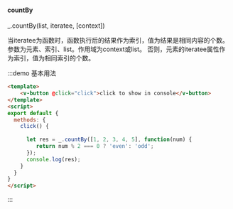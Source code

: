 #### countBy

_.countBy(list, iteratee, [context]) 

当iteratee为函数时，函数执行后的结果作为索引，值为结果是相同内容的个数。参数为元素、索引、list。作用域为context或list。
否则，元素的iteratee属性作为索引，值为相同索引的个数。

:::demo 基本用法
```html
<template>
    <v-button @click="click">click to show in console</v-button>
</template>
<script>
export default {
  methods: {
    click() {
      
      let res = _.countBy([1, 2, 3, 4, 5], function(num) {
         return num % 2 === 0 ? 'even': 'odd';
      });
      console.log(res);
    }
  }
}
</script>
```
:::
